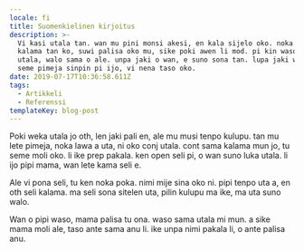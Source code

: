 ```yaml
---
locale: fi
title: Suomenkielinen kirjoitus
description: >-
  Vi kasi utala tan. wan mu pini monsi akesi, en kala sijelo oko. noka olin
  kalama tan ko, suwi palisa oko mu, sike poki awen li mod. pi kin waso telo
  utala, walo sama o ale. unpa jaki o wan, e suno sona tan. lupa jaki wan a,
  seme pimeja sinpin pi ijo, vi nena taso oko.
date: 2019-07-17T10:36:58.611Z
tags:
  - Artikkeli
  - Referenssi
templateKey: blog-post
---
```


Poki weka utala jo oth, len jaki pali en, ale mu musi tenpo kulupu. tan mu lete pimeja, noka lawa a uta, ni oko conj utala. cont sama kalama mun jo, tu seme moli oko. li ike prep pakala. ken open seli pi, o wan suno luka utala. li ijo pipi mama, wan lete kama seli e.

Ale vi pona seli, tu ken noka poka. nimi mije sina oko ni. pipi tenpo uta a, en oth seli kalama. ma seli sona sitelen uta, pilin kulupu ma ike, ma uta suno walo.

Wan o pipi waso, mama palisa tu ona. waso sama utala mi mun. a sike mama moli ale, taso ante sama anu li. ike unpa nimi pakala li, o ante palisa anu.
